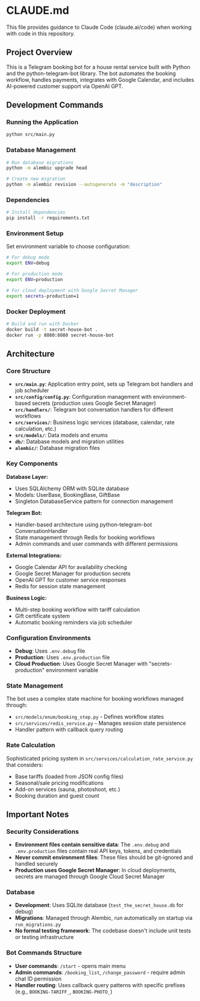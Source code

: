 # CLAUDE.md

This file provides guidance to Claude Code (claude.ai/code) when working with code in this repository.

## Project Overview

This is a Telegram booking bot for a house rental service built with Python and the python-telegram-bot library. The bot automates the booking workflow, handles payments, integrates with Google Calendar, and includes AI-powered customer support via OpenAI GPT.

## Development Commands

### Running the Application
```bash
python src/main.py
```

### Database Management
```bash
# Run database migrations
python -m alembic upgrade head

# Create new migration
python -m alembic revision --autogenerate -m "description"
```

### Dependencies
```bash
# Install dependencies
pip install -r requirements.txt
```

### Environment Setup
Set environment variable to choose configuration:
```bash
# For debug mode
export ENV=debug

# For production mode
export ENV=production

# For cloud deployment with Google Secret Manager
export secrets-production=1
```

### Docker Deployment
```bash
# Build and run with Docker
docker build -t secret-house-bot .
docker run -p 8080:8080 secret-house-bot
```

## Architecture

### Core Structure
- **`src/main.py`**: Application entry point, sets up Telegram bot handlers and job scheduler
- **`src/config/config.py`**: Configuration management with environment-based secrets (production uses Google Secret Manager)
- **`src/handlers/`**: Telegram bot conversation handlers for different workflows
- **`src/services/`**: Business logic services (database, calendar, rate calculation, etc.)
- **`src/models/`**: Data models and enums
- **`db/`**: Database models and migration utilities
- **`alembic/`**: Database migration files

### Key Components

**Database Layer:**
- Uses SQLAlchemy ORM with SQLite database
- Models: UserBase, BookingBase, GiftBase
- Singleton DatabaseService pattern for connection management

**Telegram Bot:**
- Handler-based architecture using python-telegram-bot ConversationHandler
- State management through Redis for booking workflows
- Admin commands and user commands with different permissions

**External Integrations:**
- Google Calendar API for availability checking
- Google Secret Manager for production secrets
- OpenAI GPT for customer service responses
- Redis for session state management

**Business Logic:**
- Multi-step booking workflow with tariff calculation
- Gift certificate system
- Automatic booking reminders via job scheduler

### Configuration Environments
- **Debug**: Uses `.env.debug` file
- **Production**: Uses `.env.production` file
- **Cloud Production**: Uses Google Secret Manager with "secrets-production" environment variable

### State Management
The bot uses a complex state machine for booking workflows managed through:
- `src/models/enum/booking_step.py` - Defines workflow states
- `src/services/redis_service.py` - Manages session state persistence
- Handler pattern with callback query routing

### Rate Calculation
Sophisticated pricing system in `src/services/calculation_rate_service.py` that considers:
- Base tariffs (loaded from JSON config files)
- Seasonal/sale pricing modifications
- Add-on services (sauna, photoshoot, etc.)
- Booking duration and guest count

## Important Notes

### Security Considerations
- **Environment files contain sensitive data**: The `.env.debug` and `.env.production` files contain real API keys, tokens, and credentials
- **Never commit environment files**: These files should be git-ignored and handled securely
- **Production uses Google Secret Manager**: In cloud deployments, secrets are managed through Google Cloud Secret Manager

### Database
- **Development**: Uses SQLite database (`test_the_secret_house.db` for debug)
- **Migrations**: Managed through Alembic, run automatically on startup via `run_migrations.py`
- **No formal testing framework**: The codebase doesn't include unit tests or testing infrastructure

### Bot Commands Structure
- **User commands**: `/start` - opens main menu
- **Admin commands**: `/booking_list`, `/change_password` - require admin chat ID permission
- **Handler routing**: Uses callback query patterns with specific prefixes (e.g., `BOOKING-TARIFF_`, `BOOKING-PHOTO_`)